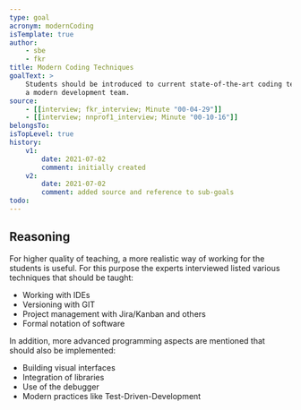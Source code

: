```yaml
---
type: goal
acronym: modernCoding
isTemplate: true
author: 
    - sbe
    - fkr
title: Modern Coding Techniques
goalText: >
    Students should be introduced to current state-of-the-art coding techniques and general good practices of 
    a modern development team.
source:
    - [[interview; fkr_interview; Minute "00-04-29"]]
    - [[interview; nnprof1_interview; Minute "00-10-16"]]
belongsTo: 
isTopLevel: true
history:
    v1:
        date: 2021-07-02
        comment: initially created
    v2:
        date: 2021-07-02
        comment: added source and reference to sub-goals
todo: 
---
```


## Reasoning

For higher quality of teaching, a more realistic way of working for the students is useful. For this purpose
the experts interviewed listed various techniques that should be taught:

* Working with IDEs
* Versioning with GIT
* Project management with Jira/Kanban and others
* Formal notation of software

In addition, more advanced programming aspects are mentioned that should also be implemented:

* Building visual interfaces
* Integration of libraries
* Use of the debugger
* Modern practices like Test-Driven-Development